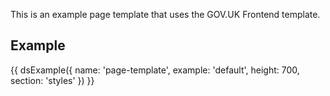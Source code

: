 This is an example page template that uses the GOV.UK Frontend template.

## Example

{{ dsExample({
  name: 'page-template',
  example: 'default',
  height: 700,
  section: 'styles'
}) }}

